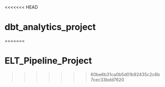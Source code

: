 <<<<<<< HEAD
# dbt_analytics_project
=======
# ELT_Pipeline_Project
>>>>>>> 60be6b31ca0b5d01b92435c2c6b7cec33bdd7620
